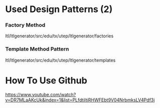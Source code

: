 # Used Design Patterns (2)
### Factory Method
ltl/ltlgenerator/src/edu/tx/utep/ltlgenerator/factories

### Template Method Pattern
ltl/ltlgenerator/src/edu/tx/utep/ltlgenerator/templates

# How To Use Github
https://www.youtube.com/watch?v=DR7MLaAKcUk&index=1&list=PLfdtiltiRHWFEbt9V04NrbmksLV4Pdf3j
